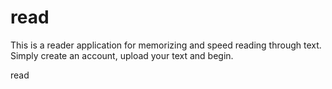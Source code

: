 read
====
This is a reader application for memorizing and speed reading through text. Simply create an account, upload your text 
and begin.

read

